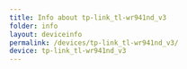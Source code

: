 ```yaml
---
title: Info about tp-link_tl-wr941nd_v3
folder: info
layout: deviceinfo
permalink: /devices/tp-link_tl-wr941nd_v3/
device: tp-link_tl-wr941nd_v3
---
```

